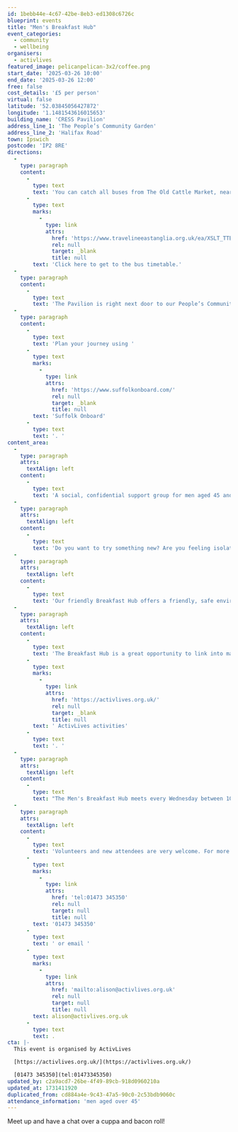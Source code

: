 ```yaml
---
id: 1bebb44e-4c67-42be-8eb3-ed1308c6726c
blueprint: events
title: "Men's Breakfast Hub"
event_categories:
  - community
  - wellbeing
organisers:
  - activlives
featured_image: pelicanpelican-3x2/coffee.png
start_date: '2025-03-26 10:00'
end_date: '2025-03-26 12:00'
free: false
cost_details: '£5 per person'
virtual: false
latitude: '52.03845056427872'
longitude: '1.1481543616015653'
building_name: 'CRESS Pavilion'
address_line_1: 'The People’s Community Garden'
address_line_2: 'Halifax Road'
town: Ipswich
postcode: 'IP2 8RE'
directions:
  -
    type: paragraph
    content:
      -
        type: text
        text: 'You can catch all buses from The Old Cattle Market, near The Buttermarket shopping mall. '
      -
        type: text
        marks:
          -
            type: link
            attrs:
              href: 'https://www.travelineeastanglia.org.uk/ea/XSLT_TTB_REQUEST?language=en&dateDay=20130813&command=direct&net=suf&line=02016&sup=%20&project=y08&direction=R&contentFilter=TIMINGPOINTS&outputFormat=0&itdLPxx_displayHeader=false&itdLPxx_operatorCodeForTTB=731IB'
              rel: null
              target: _blank
              title: null
        text: 'Click here to get to the bus timetable.'
  -
    type: paragraph
    content:
      -
        type: text
        text: 'The Pavilion is right next door to our People’s Community Garden on Halifax Road. There is onsite parking.'
  -
    type: paragraph
    content:
      -
        type: text
        text: 'Plan your journey using '
      -
        type: text
        marks:
          -
            type: link
            attrs:
              href: 'https://www.suffolkonboard.com/'
              rel: null
              target: _blank
              title: null
        text: 'Suffolk Onboard'
      -
        type: text
        text: '. '
content_area:
  -
    type: paragraph
    attrs:
      textAlign: left
    content:
      -
        type: text
        text: 'A social, confidential support group for men aged 45 and over.'
  -
    type: paragraph
    attrs:
      textAlign: left
    content:
      -
        type: text
        text: 'Do you want to try something new? Are you feeling isolated or lonely, does life feel like a struggle? Would you like to meet some likeminded people and have an informal chat over a cuppa and a bacon bap? '
  -
    type: paragraph
    attrs:
      textAlign: left
    content:
      -
        type: text
        text: 'Our friendly Breakfast Hub offers a friendly, safe environment for discussion and advice from qualified staff, volunteers and outside agencies. The Hub is supported by staff and volunteers who are happy to have a chat and provide advice if needed.'
  -
    type: paragraph
    attrs:
      textAlign: left
    content:
      -
        type: text
        text: 'The Breakfast Hub is a great opportunity to link into many other'
      -
        type: text
        marks:
          -
            type: link
            attrs:
              href: 'https://activlives.org.uk/'
              rel: null
              target: _blank
              title: null
        text: ' ActivLives activities'
      -
        type: text
        text: '. '
  -
    type: paragraph
    attrs:
      textAlign: left
    content:
      -
        type: text
        text: "The Men's Breakfast Hub meets every Wednesday between 10am - midday."
  -
    type: paragraph
    attrs:
      textAlign: left
    content:
      -
        type: text
        text: 'Volunteers and new attendees are very welcome. For more information call Alison Pearson on '
      -
        type: text
        marks:
          -
            type: link
            attrs:
              href: 'tel:01473 345350'
              rel: null
              target: null
              title: null
        text: '01473 345350'
      -
        type: text
        text: ' or email '
      -
        type: text
        marks:
          -
            type: link
            attrs:
              href: 'mailto:alison@activlives.org.uk'
              rel: null
              target: null
              title: null
        text: alison@activlives.org.uk
      -
        type: text
        text: .
cta: |-
  This event is organised by ActivLives

  [https://activlives.org.uk/](https://activlives.org.uk/) 

  [01473 345350](tel:01473345350)
updated_by: c2a9acd7-26be-4f49-89cb-918d0960210a
updated_at: 1731411920
duplicated_from: cd884a4e-9c43-47a5-90c0-2c53bdb9060c
attendance_information: 'men aged over 45'
---
```

Meet up and have a chat over a cuppa and bacon roll!